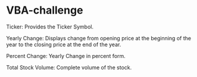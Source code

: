 # VBA-challenge

Ticker: Provides the Ticker Symbol.

Yearly Change: Displays change from opening price at the beginning of the year to the closing price at the end of the year.

Percent Change: Yearly Change in percent form.

Total Stock Volume: Complete volume of the stock.
